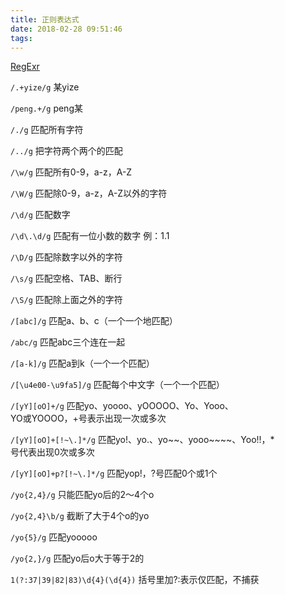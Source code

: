 ```yaml
---
title: 正则表达式
date: 2018-02-28 09:51:46
tags:
---
```

[RegExr](https://regexr.com/)

`/.+yize/g`                       某yize

`/peng.+/g`                      peng某

`/./g`                                匹配所有字符

`/../g`                               把字符两个两个的匹配	
	
`/\w/g`			        匹配所有0-9，a-z，A-Z

`/\W/g`			        匹配除0-9，a-z，A-Z以外的字符

`/\d/g`			        匹配数字

`/\d\.\d/g`		                匹配有一位小数的数字 例：1.1

`/\D/g`			        匹配除数字以外的字符

`/\s/g`		                匹配空格、TAB、断行

`/\S/g`		                匹配除上面之外的字符

`/[abc]/g`		                匹配a、b、c（一个一个地匹配）

`/abc/g`		    	        匹配abc三个连在一起

`/[a-k]/g`                           匹配a到k（一个一个匹配）

`/[\u4e00-\u9fa5]/g`	        匹配每个中文字（一个一个匹配）

`/[yY][oO]+/g`	                匹配yo、yoooo、yOOOOO、Yo、Yooo、         
                                        YO或YOOOO，+号表示出现一次或多次

`/[yY][oO]+[!~\.]*/g`	        匹配yo!、yo.、yo~~、yooo~~~~、Yoo!!，*  
                                        号代表出现0次或多次

`/[yY][oO]+p?[!~\.]*/g`	匹配yop!，?号匹配0个或1个	

`/yo{2,4}/g`                       只能匹配yo后的2～4个o

`/yo{2,4}\b/g`                    截断了大于4个o的yo

`/yo{5}/g`                          匹配yooooo

`/yo{2,}/g`                         匹配yo后o大于等于2的

`1(?:37|39|82|83)\d{4}(\d{4})`   括号里加?:表示仅匹配，不捕获
